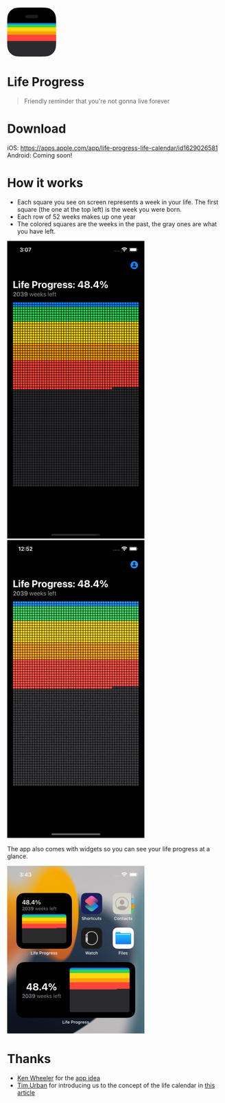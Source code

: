 ![](Misc/AppIcon.png)
# Life Progress
> Friendly reminder that you're not gonna live forever

# Download
iOS: https://apps.apple.com/app/life-progress-life-calendar/id1629026581
Android: Coming soon!

# How it works
- Each square you see on screen represents a week in your life. The first square (the one at the top left) is the week you were born.
- Each row of 52 weeks makes up one year
- The colored squares are the weeks in the past, the gray ones are what you have left.

![](Misc/Home.png) ![](Misc/Demo.gif)

The app also comes with widgets so you can see your life progress at a glance.

![](Misc/Widget.png)

# Thanks
- [Ken Wheeler](https://twitter.com/ken_wheeler) for the [app idea](https://twitter.com/tienphaw/status/1533797664432615424)
- [Tim Urban](https://twitter.com/waitbutwhy) for introducing us to the concept of the life calendar in [this article](https://waitbutwhy.com/2014/05/life-weeks.html)